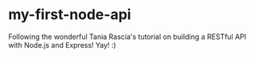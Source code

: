 # my-first-node-api

Following the wonderful Tania Rascia's tutorial on building a RESTful API with Node.js and Express! Yay! :) 

